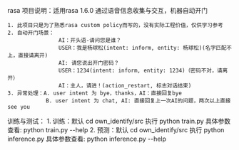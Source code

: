 rasa 项目说明：适用rasa 1.6.0
    通过语音信息收集与交互，机器自动开门
    
    1. 此项目只是为了熟悉rasa custom policy而写的，没有实际工程价值，仅供学习参考
    2. 自动开门场景：
                    AI：开头语-请问您是谁？
                    USER：我是杨球松(intent: inform, entity: 杨球松)(名字匹配不上，直接请离开)
                    AI: 请您说出开门密码？
                    USER：1234(intent: inform, entity: 1234)（密码不对，请离开）
                    AI：主人，请进！(action_restart, 标志对话结束)
    3. 异常处理：A. user intent 为 bye，thanks，AI：直接回复bye
                B. user intent 为 chat, AI: 直接回复上一次AI的问题，两次以上直接see you
                
                
训练与测试：
    1. 训练：默认 cd own_identify/src 执行 python train.py 
            具体参数查看: python train.py --help 
    2. 预测：默认 cd own_identify/src 执行 python inference.py 
            具体参数查看: python inference.py --help 
                    
    